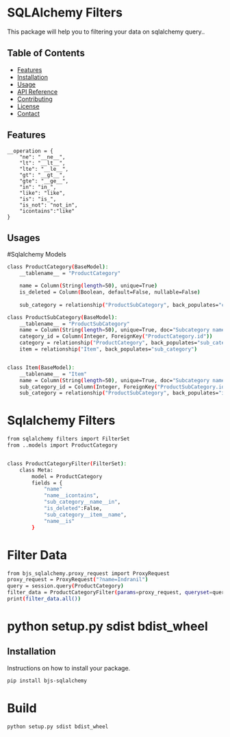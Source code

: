 # SQLAlchemy Filters
This package will help you to filtering your data on sqlalchemy query..

## Table of Contents
- [Features](#features)
- [Installation](#installation)
- [Usage](#usage)
- [API Reference](#api-reference)
- [Contributing](#contributing)
- [License](#license)
- [Contact](#contact)

## Features
    __operation = {  
        "ne": "__ne__",
        "lt": "__lt__",
        "lte": "__le__",
        "gt": "__gt__",
        "gte": "__ge__",
        "in": "in_",
        "like": "like",
        "is": "is_",
        "is_not": "not_in",
        "icontains":"like"
    }

## Usages
#Sqlalchemy Models
```bash
class ProductCategory(BaseModel):
    __tablename__ = "ProductCategory"

    name = Column(String(length=50), unique=True)
    is_deleted = Column(Boolean, default=False, nullable=False)
    
    sub_category = relationship("ProductSubCategory", back_populates="category")

class ProductSubCategory(BaseModel):
    __tablename__ = "ProductSubCategory"
    name = Column(String(length=50), unique=True, doc="Subcategory name")
    category_id = Column(Integer, ForeignKey("ProductCategory.id"))
    category = relationship("ProductCategory", back_populates="sub_category")
    item = relationship("Item", back_populates="sub_category")


class Item(BaseModel):
    __tablename__ = "Item"
    name = Column(String(length=50), unique=True, doc="Subcategory name")
    sub_category_id = Column(Integer, ForeignKey("ProductSubCategory.id"))
    sub_category = relationship("ProductSubCategory", back_populates="item")
```
# Sqlalchemy Filters
```bash
from sqlalchemy filters import FilterSet
from ..models import ProductCategory


class ProductCategoryFilter(FilterSet):
    class Meta:
        model = ProductCategory
        fields = {
            "name" 
            "name__icontains", 
            "sub_category__name__in",
            "is_deleted":False,
            "sub_category__item__name",
            "name__is"
        }
```

# Filter Data
```bash
from bjs_sqlalchemy.proxy_request import ProxyRequest
proxy_request = ProxyRequest("?name=Indranil")
query = session.query(ProductCategory)
filter_data = ProductCategoryFilter(params=proxy_request, queryset=query)
print(filter_data.all())
```

# python setup.py sdist bdist_wheel
## Installation
Instructions on how to install your package.

```bash
pip install bjs-sqlalchemy
```

# Build
```bash
python setup.py sdist bdist_wheel
```
